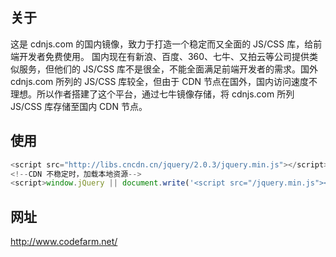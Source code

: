## 关于
这是 cdnjs.com 的国内镜像，致力于打造一个稳定而又全面的 JS/CSS 库，给前端开发者免费使用。 国内现在有新浪、百度、360、七牛、又拍云等公司提供类似服务，但他们的 JS/CSS 库不是很全，不能全面满足前端开发者的需求。国外 cdnjs.com 所列的 JS/CSS 库较全，但由于 CDN 节点在国外，国内访问速度不理想。所以作者搭建了这个平台，通过七牛镜像存储，将 cdnjs.com 所列 JS/CSS 库存储至国内 CDN 节点。

## 使用
```js
<script src="http://libs.cncdn.cn/jquery/2.0.3/jquery.min.js"></script>
<!--CDN 不稳定时，加载本地资源-->
<script>window.jQuery || document.write('<script src="/jquery.min.js"><\/script>');</script>
```

## 网址
http://www.codefarm.net/

